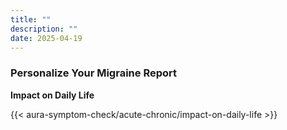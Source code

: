 ```yaml
---
title: ""
description: ""
date: 2025-04-19
---
```


### Personalize Your Migraine Report


**Impact on Daily Life**

<link rel="stylesheet" href="/css/symptom-check.css">



{{< aura-symptom-check/acute-chronic/impact-on-daily-life >}}

<script src="/js/aura-symptom-check/acute-chronic/impact-on-daily-life.js"></script>
